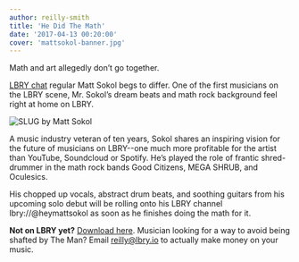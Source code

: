 ```yaml
---
author: reilly-smith
title: 'He Did The Math'
date: '2017-04-13 00:20:00'
cover: 'mattsokol-banner.jpg'
---
```

Math and art allegedly don’t go together.

[LBRY chat](http://chat.lbry.io/) regular Matt Sokol begs to differ. One of the first musicians on the LBRY scene, Mr. Sokol’s dream beats and math rock background feel right at home on LBRY.

![SLUG by Matt Sokol](/img/news/mattsokol-inline.png)

A music industry veteran of ten years, Sokol shares an inspiring vision for the future of musicians on LBRY--one much more profitable for the artist than YouTube, Soundcloud or Spotify. He’s played the role of frantic shred-drummer in the math rock bands Good Citizens, MEGA SHRUB, and Oculesics.

His chopped up vocals, abstract drum beats, and soothing guitars from his upcoming solo debut will be rolling onto his LBRY channel lbry://@heymattsokol as soon as he finishes doing the math for it.


**Not on LBRY yet?** [Download here](https://lbry.io/get). Musician looking for a way to avoid being shafted by The Man? Email [reilly@lbry.io](mailto:reilly@lbry.io) to actually make money on your music.
